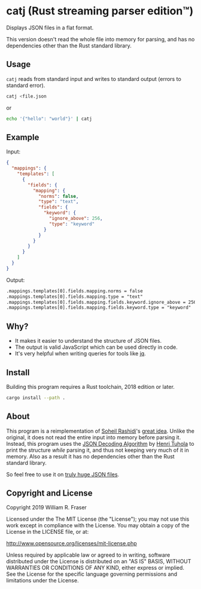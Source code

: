 # catj (Rust streaming parser edition&trade;)
Displays JSON files in a flat format.

This version doesn't read the whole file into memory for parsing, and has no dependencies other than
the Rust standard library.

## Usage
`catj` reads from standard input and writes to standard output (errors to standard error).

```sh
catj <file.json
```
or
```sh
echo '{"hello": "world"}' | catj
```

## Example
Input:
```json
{
  "mappings": {
    "templates": [
      {
        "fields": {
          "mapping": {
            "norms": false,
            "type": "text",
            "fields": {
              "keyword": {
                "ignore_above": 256,
                "type": "keyword"
              }
            }
          }
        }
      }
    ]
  }
}
```

Output:
```txt
.mappings.templates[0].fields.mapping.norms = false
.mappings.templates[0].fields.mapping.type = "text"
.mappings.templates[0].fields.mapping.fields.keyword.ignore_above = 256
.mappings.templates[0].fields.mapping.fields.keyword.type = "keyword"
```

## Why?
* It makes it easier to understand the structure of JSON files.
* The output is valid JavaScript which can be used directly in code.
* It's very helpful when writing queries for tools like [jq](https://stedolan.github.io/jq/manual/).

## Install
Building this program requires a Rust toolchain, 2018 edition or later.
```sh
cargo install --path .
```

## About
This program is a reimplementation of [Soheil
Rashidi](https://github.com/soheilpro)'s [great
idea](https://github.com/soheilpro/catj). Unlike the original, it does not read
the entire input into memory before parsing it. Instead, this program uses the
[JSON Decoding Algorithm](https://github.com/cheery/json-algorithm) by [Henri
Tuhola](https://github.com/cheery) to print the structure *while* parsing it,
and thus not keeping very much of it in memory. Also as a result it has no
dependencies other than the Rust standard library.

So feel free to use it on [truly huge JSON
files](https://github.com/zemirco/sf-city-lots-json).

## Copyright and License
Copyright 2019 William R. Fraser

Licensed under the The MIT License (the "License");
you may not use this work except in compliance with the License.
You may obtain a copy of the License in the LICENSE file, or at:

http://www.opensource.org/licenses/mit-license.php

Unless required by applicable law or agreed to in writing, software
distributed under the License is distributed on an "AS IS" BASIS,
WITHOUT WARRANTIES OR CONDITIONS OF ANY KIND, either express or implied.
See the License for the specific language governing permissions and
limitations under the License.
